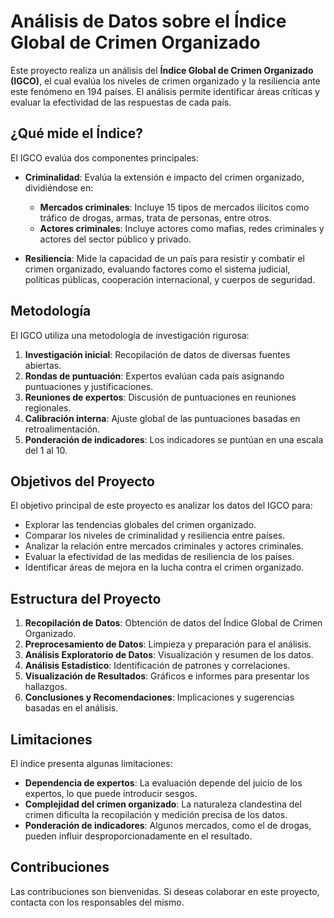 # Análisis de Datos sobre el Índice Global de Crimen Organizado

Este proyecto realiza un análisis del **Índice Global de Crimen Organizado (IGCO)**, el cual evalúa los niveles de crimen organizado y la resiliencia ante este fenómeno en 194 países. El análisis permite identificar áreas críticas y evaluar la efectividad de las respuestas de cada país.

## ¿Qué mide el Índice?

El IGCO evalúa dos componentes principales:

- **Criminalidad**: Evalúa la extensión e impacto del crimen organizado, dividiéndose en:
  - **Mercados criminales**: Incluye 15 tipos de mercados ilícitos como tráfico de drogas, armas, trata de personas, entre otros.
  - **Actores criminales**: Incluye actores como mafias, redes criminales y actores del sector público y privado.
  
- **Resiliencia**: Mide la capacidad de un país para resistir y combatir el crimen organizado, evaluando factores como el sistema judicial, políticas públicas, cooperación internacional, y cuerpos de seguridad.

## Metodología

El IGCO utiliza una metodología de investigación rigurosa:

1. **Investigación inicial**: Recopilación de datos de diversas fuentes abiertas.
2. **Rondas de puntuación**: Expertos evalúan cada país asignando puntuaciones y justificaciones.
3. **Reuniones de expertos**: Discusión de puntuaciones en reuniones regionales.
4. **Calibración interna**: Ajuste global de las puntuaciones basadas en retroalimentación.
5. **Ponderación de indicadores**: Los indicadores se puntúan en una escala del 1 al 10.

## Objetivos del Proyecto

El objetivo principal de este proyecto es analizar los datos del IGCO para:

- Explorar las tendencias globales del crimen organizado.
- Comparar los niveles de criminalidad y resiliencia entre países.
- Analizar la relación entre mercados criminales y actores criminales.
- Evaluar la efectividad de las medidas de resiliencia de los países.
- Identificar áreas de mejora en la lucha contra el crimen organizado.

## Estructura del Proyecto

1. **Recopilación de Datos**: Obtención de datos del Índice Global de Crimen Organizado.
2. **Preprocesamiento de Datos**: Limpieza y preparación para el análisis.
3. **Análisis Exploratorio de Datos**: Visualización y resumen de los datos.
4. **Análisis Estadístico**: Identificación de patrones y correlaciones.
5. **Visualización de Resultados**: Gráficos e informes para presentar los hallazgos.
6. **Conclusiones y Recomendaciones**: Implicaciones y sugerencias basadas en el análisis.

## Limitaciones

El índice presenta algunas limitaciones:

- **Dependencia de expertos**: La evaluación depende del juicio de los expertos, lo que puede introducir sesgos.
- **Complejidad del crimen organizado**: La naturaleza clandestina del crimen dificulta la recopilación y medición precisa de los datos.
- **Ponderación de indicadores**: Algunos mercados, como el de drogas, pueden influir desproporcionadamente en el resultado.

## Contribuciones

Las contribuciones son bienvenidas. Si deseas colaborar en este proyecto, contacta con los responsables del mismo.